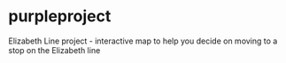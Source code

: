 # purpleproject
Elizabeth Line project - interactive map to help you decide on moving to a stop on the Elizabeth line
